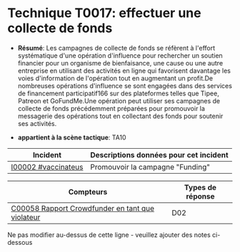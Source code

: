 # Technique T0017: effectuer une collecte de fonds

* **Résumé**: Les campagnes de collecte de fonds se réfèrent à l'effort systématique d'une opération d'influence pour rechercher un soutien financier pour un organisme de bienfaisance, une cause ou une autre entreprise en utilisant des activités en ligne qui favorisent davantage les voies d'information de l'opération tout en augmentant un profit.De nombreuses opérations d'influence se sont engagées dans des services de financement participatif166 sur des plateformes telles que Tipee, Patreon et GoFundMe.Une opération peut utiliser ses campagnes de collecte de fonds précédemment préparées pour promouvoir la messagerie des opérations tout en collectant des fonds pour soutenir ses activités.

* **appartient à la scène tactique**: TA10


|Incident |Descriptions données pour cet incident |
|-------- |-------------------- |
|[I00002 #vaccinateus](../../generated_pages/incidents/I00002.md) |Promouvoir la campagne "Funding" |



|Compteurs |Types de réponse |
|-------- |-------------- |
|[C00058 Rapport Crowdfunder en tant que violateur](../../generated_pages/counters/C00058.md) |D02 ||[C00067 dénigrer le destinataire / projet (du financement en ligne)](../../generated_pages/counters/C00067.md) |D03 |


Ne pas modifier au-dessus de cette ligne - veuillez ajouter des notes ci-dessous
